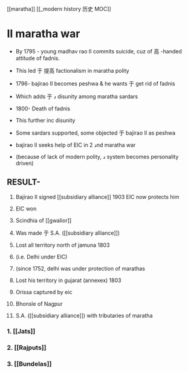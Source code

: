    [[maratha]]
[[_modern history 历史 MOC]]
# II maratha war

-   By 1795 - young madhav rao II commits suicide, cuz of 高 -handed attitude of fadnis.
-   This led 于 提高 factionalism in maratha polity

-   1796- bajirao II becomes peshwa & he wants 于 get rid of fadnis
-   Which adds 于 د disunity among maratha sardars
-   1800- Death of fadnis

-   This further inc disunity
-   Some sardars supported, some objected 于 bajirao II as peshwa

-   bajirao II seeks help of EIC in د 2nd maratha war
-   (because of lack of modern polity, د system becomes personality driven)

## RESULT-

1.  Bajirao II signed [[subsidiary alliance]] 1903 EIC now protects him
2.  EIC won
3.  Scindhia of [[gwalior]]

1.  Was made 于 S.A. ([[subsidiary alliance]])
2.  Lost all territory north of jamuna 1803

1.  (i.e. Delhi under EIC)
2.  (since 1752, delhi was under protection of marathas

4.  Lost his territory in gujarat (annexex) 1803

5.  Orissa captured by eic

1.  Bhonsle of Nagpur

7.  S.A. ([[subsidiary alliance]]) with tributaries of maratha

### 1.  [[Jats]]
### 2.  [[Rajputs]]
### 3.  [[Bundelas]]

